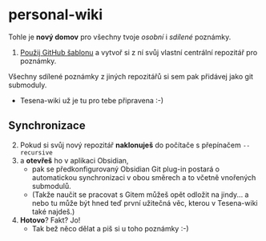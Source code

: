 # personal-wiki

Tohle je **nový domov** pro všechny tvoje *osobní* i *sdílené* poznámky.

1. [Použij GitHub šablonu](https://github.com/jan-beranek/personal-wiki/generate) a vytvoř si z ní svůj vlastní centrální repozitář pro poznámky.

Všechny sdílené poznámky z jiných repozitářů si sem pak přidávej jako git submoduly.
- Tesena-wiki už je tu pro tebe připravena :-)

## Synchronizace
2. Pokud si svůj nový repozitář **naklonuješ** do počítače s přepínačem `--recursive`
3. a **otevřeš** ho v aplikaci Obsidian, 
   - pak se předkonfigurovaný Obsidian Git plug-in postará o automatickou synchronizaci v obou směrech a to včetně vnořených submodulů.
   - (Takže naučit se pracovat s Gitem můžeš opět odložit na jindy... a nebo tu může být hned teď první užitečná věc, kterou v Tesena-wiki také najdeš.)
4. **Hotovo**? Fakt? Jo!
   - Tak bež něco dělat a piš si u toho poznámky :-)